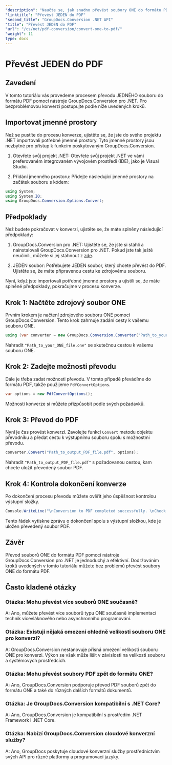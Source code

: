 ```yaml
---
"description": "Naučte se, jak snadno převést soubory ONE do formátu PDF pomocí GroupDocs.Conversion pro .NET. Postupujte podle našeho podrobného návodu."
"linktitle": "Převést JEDEN do PDF"
"second_title": "GroupDocs.Conversion .NET API"
"title": "Převést JEDEN do PDF"
"url": "/cs/net/pdf-conversion/convert-one-to-pdf/"
"weight": 11
type: docs
---
```

# Převést JEDEN do PDF

## Zavedení

V tomto tutoriálu vás provedeme procesem převodu JEDNÉHO souboru do formátu PDF pomocí nástroje GroupDocs.Conversion pro .NET. Pro bezproblémovou konverzi postupujte podle níže uvedených kroků.

## Importovat jmenné prostory

Než se pustíte do procesu konverze, ujistěte se, že jste do svého projektu .NET importovali potřebné jmenné prostory. Tyto jmenné prostory jsou nezbytné pro přístup k funkcím poskytovaným GroupDocs.Conversion.

1. Otevřete svůj projekt .NET: Otevřete svůj projekt .NET ve vámi preferovaném integrovaném vývojovém prostředí (IDE), jako je Visual Studio.

2. Přidání jmenného prostoru: Přidejte následující jmenné prostory na začátek souboru s kódem:

```csharp
using System;
using System.IO;
using GroupDocs.Conversion.Options.Convert;
```

## Předpoklady

Než budete pokračovat v konverzi, ujistěte se, že máte splněny následující předpoklady:

1. GroupDocs.Conversion pro .NET: Ujistěte se, že jste si stáhli a nainstalovali GroupDocs.Conversion pro .NET. Pokud jste tak ještě neučinili, můžete si jej stáhnout z [zde](https://releases.groupdocs.com/conversion/net/).

2. JEDEN soubor: Potřebujete JEDEN soubor, který chcete převést do PDF. Ujistěte se, že máte připravenou cestu ke zdrojovému souboru.

Nyní, když jste importovali potřebné jmenné prostory a ujistili se, že máte splněné předpoklady, pokračujme v procesu konverze.

## Krok 1: Načtěte zdrojový soubor ONE

Prvním krokem je načtení zdrojového souboru ONE pomocí GroupDocs.Conversion. Tento krok zahrnuje zadání cesty k vašemu souboru ONE.

```csharp
using (var converter = new GroupDocs.Conversion.Converter("Path_to_your_ONE_file.one"))
```

Nahradit `"Path_to_your_ONE_file.one"` se skutečnou cestou k vašemu souboru ONE.

## Krok 2: Zadejte možnosti převodu

Dále je třeba zadat možnosti převodu. V tomto případě převádíme do formátu PDF, takže použijeme `PdfConvertOptions`.

```csharp
var options = new PdfConvertOptions();
```

Možnosti konverze si můžete přizpůsobit podle svých požadavků.

## Krok 3: Převod do PDF

Nyní je čas provést konverzi. Zavolejte funkci `Convert` metodu objektu převodníku a předat cestu k výstupnímu souboru spolu s možnostmi převodu.

```csharp
converter.Convert("Path_to_output_PDF_file.pdf", options);
```

Nahradit `"Path_to_output_PDF_file.pdf"` s požadovanou cestou, kam chcete uložit převedený soubor PDF.

## Krok 4: Kontrola dokončení konverze

Po dokončení procesu převodu můžete ověřit jeho úspěšnost kontrolou výstupní složky.

```csharp
Console.WriteLine("\nConversion to PDF completed successfully. \nCheck output in {0}", outputFolder);
```

Tento řádek vytiskne zprávu o dokončení spolu s výstupní složkou, kde je uložen převedený soubor PDF.

## Závěr

Převod souborů ONE do formátu PDF pomocí nástroje GroupDocs.Conversion pro .NET je jednoduchý a efektivní. Dodržováním kroků uvedených v tomto tutoriálu můžete bez problémů převést soubory ONE do formátu PDF.

## Často kladené otázky

### Otázka: Mohu převést více souborů ONE současně?

A: Ano, můžete převést více souborů typu ONE současně implementací technik vícevláknového nebo asynchronního programování.

### Otázka: Existují nějaká omezení ohledně velikosti souboru ONE pro konverzi?

A: GroupDocs.Conversion nestanovuje přísná omezení velikosti souboru ONE pro konverzi. Výkon se však může lišit v závislosti na velikosti souboru a systémových prostředcích.

### Otázka: Mohu převést soubory PDF zpět do formátu ONE?

A: Ano, GroupDocs.Conversion podporuje převod PDF souborů zpět do formátu ONE a také do různých dalších formátů dokumentů.

### Otázka: Je GroupDocs.Conversion kompatibilní s .NET Core?

A: Ano, GroupDocs.Conversion je kompatibilní s prostředím .NET Framework i .NET Core.

### Otázka: Nabízí GroupDocs.Conversion cloudové konverzní služby?

A: Ano, GroupDocs poskytuje cloudové konverzní služby prostřednictvím svých API pro různé platformy a programovací jazyky.